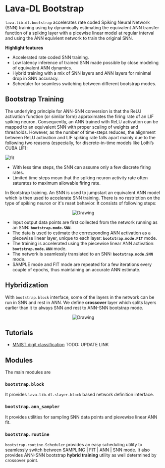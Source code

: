 # Lava-DL Bootstrap

`lava.lib.dl.bootstrap` accelerates rate coded Spiking Neural Network (SNN) training using by dynamically estimating the equivalent ANN transfer function of a spiking layer with a picewise linear model at regular interval and using the ANN equivlent network to train the original SNN. 

**Highlight features**

* Accelerated rate coded SNN training.
* Low latency inference of trained SNN made possible by close modeling of equivalent ANN dynamics.
* Hybrid training with a mix of SNN layers and ANN layers for minimal drop in SNN accuracy.
* Scheduler for seamless switching between different bootstrap modes.

## Bootstrap Training

The underlying principle for ANN-SNN conversion is that the ReLU activation function (or similar form) approximates the firing rate of an LIF spiking neuron. Consequently, an ANN trained with ReLU activation can be mapped to an equivalent SNN with proper scaling of weights and thresholds. However, as the number of time-steps reduces, the alignment between ReLU activation and LIF spiking rate falls apart mainly due to the following two reasons (especially, for discrete-in-time models like Loihi’s CUBA LIF):

![fit](https://user-images.githubusercontent.com/29907126/140595166-336e625d-c269-40d6-af85-caf5d2328139.png)

* With less time steps, the SNN can assume only a few discrete firing rates.
* Limited time steps mean that the spiking neuron activity rate often saturates to maximum allowable firing rate.

In Bootstrap training. An SNN is used to jumpstart an equivalent ANN model which is then used to accelerate SNN training. There is no restriction on the type of spiking neuron or it's reset behavior. It consists of following steps:

<p align="center">
<img src="https://user-images.githubusercontent.com/29907126/140595174-2feb6946-bf64-4188-a6ea-eeb693a3052d.png" alt="Drawing" style="max-height: 300px;"/>
</p>

* Input output data points are first collected from the network running as an SNN: **`bootstrap.mode.SNN`**.
* The data is used to estimate the corresponding ANN activation as a piecewise linear layer, unique to each layer: **``bootstrap.mode.FIT``** mode.
* The training is accelerated using the piecewise linear ANN activation: **``bootstrap.mode.ANN``** mode.
* The network is seamlessly translated to an SNN: **``bootstrap.mode.SNN``** mode.
* SAMPLE mode and FIT mode are repeated for a few iterations every couple of epochs, thus maintaining an accurate ANN estimate.

## Hybridization

With `bootstrap.block` interface, some of the layers in the network can be run in SNN and rest in ANN. We define **crossover** layer which splits layers earlier than it to always SNN and rest to ANN-SNN bootstrap mode.

<p align="center">
<img src="https://user-images.githubusercontent.com/29907126/140595438-142a68a5-83be-4131-a979-5c7b750b1055.png" alt="Drawing" style="max-height: 250px;"/>
</p>

## Tutorials

* [MNIST digit classification](dummy_link) TODO: UPDATE LINK

## Modules
The main modules are 

### `bootstrap.block`
It provides `lava.lib.dl.slayer.block` based network definition interface.

### `bootstrap.ann_sampler`
It provides utilities for sampling SNN data points and pievewise linear ANN fit.

### `bootstrap.routine`
`bootstrap.routine.Scheduler` provides an easy scheduling utility to seamlessly switch between SAMPLING | FIT | ANN | SNN mode. It also provides ANN-SNN bootstrap **hybrid training** utility as well determined by crossover point.
